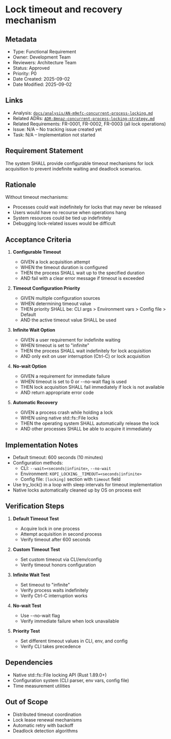 # Lock timeout and recovery mechanism

## Metadata
- Type: Functional Requirement
- Owner: Development Team
- Reviewers: Architecture Team
- Status: Approved
- Priority: P0
- Date Created: 2025-09-02
- Date Modified: 2025-09-02

## Links
- Analysis: [`docs/analysis/AN-m9efc-concurrent-process-locking.md`](../analysis/AN-m9efc-concurrent-process-locking.md)
- Related ADRs: [`ADR-8mnaz-concurrent-process-locking-strategy.md`](../adr/ADR-8mnaz-concurrent-process-locking-strategy.md)
- Related Requirements: FR-0001, FR-0002, FR-0003 (all lock operations)
- Issue: N/A – No tracking issue created yet
- Task: N/A – Implementation not started

## Requirement Statement

The system SHALL provide configurable timeout mechanisms for lock acquisition to prevent indefinite waiting and deadlock scenarios.

## Rationale

Without timeout mechanisms:
- Processes could wait indefinitely for locks that may never be released
- Users would have no recourse when operations hang
- System resources could be tied up indefinitely
- Debugging lock-related issues would be difficult

## Acceptance Criteria

1. **Configurable Timeout**
   - GIVEN a lock acquisition attempt
   - WHEN the timeout duration is configured
   - THEN the process SHALL wait up to the specified duration
   - AND fail with a clear error message if timeout is exceeded

2. **Timeout Configuration Priority**
   - GIVEN multiple configuration sources
   - WHEN determining timeout value
   - THEN priority SHALL be: CLI args > Environment vars > Config file > Default
   - AND the active timeout value SHALL be used

3. **Infinite Wait Option**
   - GIVEN a user requirement for indefinite waiting
   - WHEN timeout is set to "infinite"
   - THEN the process SHALL wait indefinitely for lock acquisition
   - AND only exit on user interruption (Ctrl-C) or lock acquisition

4. **No-wait Option**
   - GIVEN a requirement for immediate failure
   - WHEN timeout is set to 0 or --no-wait flag is used
   - THEN lock acquisition SHALL fail immediately if lock is not available
   - AND return appropriate error code

5. **Automatic Recovery**
   - GIVEN a process crash while holding a lock
   - WHEN using native std::fs::File locks
   - THEN the operating system SHALL automatically release the lock
   - AND other processes SHALL be able to acquire it immediately

## Implementation Notes

- Default timeout: 600 seconds (10 minutes)
- Configuration methods:
  - CLI: `--wait=<seconds|infinite>`, `--no-wait`
  - Environment: `KOPI_LOCKING__TIMEOUT=<seconds|infinite>`
  - Config file: `[locking]` section with `timeout` field
- Use try_lock() in a loop with sleep intervals for timeout implementation
- Native locks automatically cleaned up by OS on process exit

## Verification Steps

1. **Default Timeout Test**
   - Acquire lock in one process
   - Attempt acquisition in second process
   - Verify timeout after 600 seconds

2. **Custom Timeout Test**
   - Set custom timeout via CLI/env/config
   - Verify timeout honors configuration

3. **Infinite Wait Test**
   - Set timeout to "infinite"
   - Verify process waits indefinitely
   - Verify Ctrl-C interruption works

4. **No-wait Test**
   - Use --no-wait flag
   - Verify immediate failure when lock unavailable

5. **Priority Test**
   - Set different timeout values in CLI, env, and config
   - Verify CLI takes precedence

## Dependencies

- Native std::fs::File locking API (Rust 1.89.0+)
- Configuration system (CLI parser, env vars, config file)
- Time measurement utilities

## Out of Scope

- Distributed timeout coordination
- Lock lease renewal mechanisms
- Automatic retry with backoff
- Deadlock detection algorithms